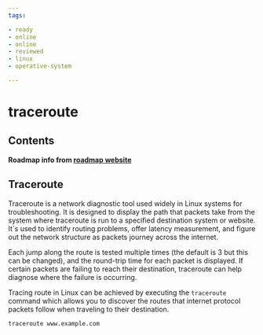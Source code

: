 ```yaml
---
tags:

- ready
- online
- online
- reviewed
- linux
- operative-system

---
```


# traceroute

## Contents

__Roadmap info from [roadmap website](https://roadmap.sh/linux/troubleshooting/traceroute)__

## Traceroute

Traceroute is a network diagnostic tool used widely in Linux systems for troubleshooting. It is designed to display the path that packets take from the system where traceroute is run to a specified destination system or website. It`s used to identify routing problems, offer latency measurement, and figure out the network structure as packets journey across the internet.

Each jump along the route is tested multiple times (the default is 3 but this can be changed), and the round-trip time for each packet is displayed. If certain packets are failing to reach their destination, traceroute can help diagnose where the failure is occurring.

Tracing route in Linux can be achieved by executing the `traceroute` command which allows you to discover the routes that internet protocol packets follow when traveling to their destination.

```bash
traceroute www.example.com

```
